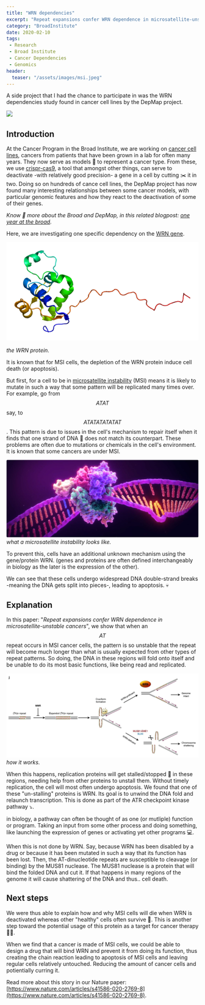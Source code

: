 ```yaml
---
title: "WRN dependencies"
excerpt: "Repeat expansions confer WRN dependence in microsatellite-unstable cancers"
category: "BroadInstitute"
date: 2020-02-10
tags:
 - Research
 - Broad Institute
 - Cancer Dependencies
 - Genomics
header:
  teaser: "/assets/images/msi.jpeg"
---
```


A side project that I had the chance to participate in was the WRN dependencies study found in cancer cell lines by the DepMap project.

![](/assets/images/depmap-logo.png)

## Introduction

At the Cancer Program in the Broad Institute, we are working on [cancer cell lines](https://www.cancer.gov/publications/dictionaries/cancer-terms/def/cancer-cell-line), cancers from patients that have been grown in a lab for often many years. They now serve as models 👷 to represent a cancer type. 
From these, we use [crispr-cas9](https://www.yourgenome.org/facts/what-is-crispr-cas9), a tool that amongst other things, can serve to deactivate -with relatively good precision- a gene in a cell by cutting ✂️ it in two.
Doing so on hundreds of cance cell lines, the DepMap project has now found many interesting relationships between some cancer models, with particular genomic features and how they react to the deactivation of some of their genes.

_Know 💁 more about the Broad and DepMap, in this related blogpost: [one year at the broad](www.jkobject.com/2020-06-11-one-year-at-the-broad.html)._

Here, we are investigating one specific dependency on the [WRN gene](https://en.wikipedia.org/wiki/Werner_syndrome_helicase).

![](/assets/images/wrn.png)

_the WRN protein._

It is known that for MSI cells, the depletion of the WRN protein induce cell death (or apoptosis).

But first, for a cell to be in [microsatellite instability](https://en.wikipedia.org/wiki/Microsatellite_instability) (MSI) means it is likely to mutate in such a way that some pattern will be replicated many times over. For example, go from $$ATAT$$ say, to $$ATATATATATAT$$. This pattern is due to issues in the cell's mechanism to repair itself when it finds that one strand of DNA 🧬 does not match its counterpart. These problems are often due to mutations or chemicals in the cell's environment. It is known that some cancers are under MSI.

![](/assets/images/msi.jpeg)
_what a microsatellite instability looks like._

To prevent this, cells have an additional unknown mechanism using the gene/protein WRN. 
(genes and proteins are often defined interchangeably in biology as the later is the expression of the other).

We can see that these cells undergo widespread DNA double-strand breaks -meaning the DNA gets split into pieces-, leading to apoptosis. 💀

## Explanation

In this paper: "*Repeat expansions confer WRN dependence in microsatellite-unstable cancers*", we show that when an $$AT$$ repeat occurs in MSI cancer cells, the pattern is so unstable that the repeat will become much longer than what is usually expected from other types of repeat patterns. So doing, the DNA in these regions will fold onto itself and be unable to do its most basic functions, like being read and replicated.

![](/assets/images/msi_mechanism.png)
_how it works._

When this happens, replication proteins will get stalled/stopped 🛑 in these regions, needing help from other proteins to unstall them. Without timely replication, the cell will most often undergo apoptosis. We found that one of these "un-stalling" proteins is WRN. Its goal is to unwind the DNA fold and relaunch transcription. This is done as part of the ATR checkpoint kinase pathway ⤵️.

in biology, a pathway can often be thought of as one (or mutliple) function or program. Taking an input from some other process and doing something, like launching the expression of genes or activating yet other programs 💻.

When this is not done by WRN. Say, because WRN has been disabled by a drug or because it has been mutated in such a way that its function has been lost. Then, the AT-dinucleotide repeats are susceptible to cleavage (or binding) by the MUS81 nuclease.
The MUS81 nuclease is a protein that will bind the folded DNA and cut it. If that happens in many regions of the genome it will cause shattering of the DNA and thus.. cell death.

## Next steps

We were thus able to explain how and why MSI cells will die when WRN is deactivated whereas other "healthy" cells often survive 🤯.
This is another step toward the potential usage of this protein as a target for cancer therapy 🧑‍⚕️.

When we find that a cancer is made of MSI cells, we could be able to design a drug that will bind WRN and prevent it from doing its function, thus creating the chain reaction leading to apoptosis of MSI cells and leaving regular cells relatively untouched. Reducing the amount of cancer cells and potientially curring it.

Read more about this story in our Nature paper: [https://www.nature.com/articles/s41586-020-2769-8](https://www.nature.com/articles/s41586-020-2769-8).